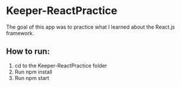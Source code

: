 # Keeper-ReactPractice
The goal of this app was to practice what I learned about the React.js framework.

## How to run:
1. cd to the Keeper-ReactPractice folder
2. Run npm install
3. Run npm start
